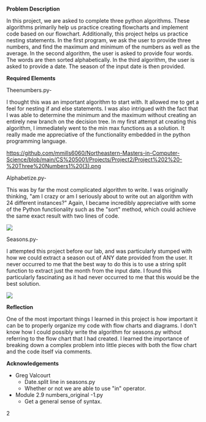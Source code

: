 
**Problem Description**

In this project, we are asked to complete three python algorithms. These algorithms primarily help us practice creating flowcharts and implement code based on our flowchart. Additionally, this project helps us practice nesting statements. In the first program, we ask the user to provide three numbers, and find the maximum and minimum of the numbers as well as the average. In the second algorithm, the user is asked to provide four words. The words are then sorted alphabetically. In the third algorithm, the user is asked to provide a date. The season of the input date is then provided.

**Required Elements**

Theenumbers.py-

I thought this was an important algorithm to start with. It allowed me to get a feel for nesting if and else statements. I was also intrigued with the fact that I was able to determine the minimum and the maximum without creating an entirely new branch on the decision tree. In my first attempt at creating this algorithm, I immediately went to the min max functions as a solution. It really made me appreciative of the functionality embedded in the python programming language.

https://github.com/mmills6060/Northeastern-Masters-in-Computer-Science/blob/main/CS%205001/Projects/Project2/Project%202%20-%20Three%20Numbers1%20(3).png

Alphabetize.py-

This was by far the most complicated algorithm to write. I was originally thinking, "am I crazy or am I seriously about to write out an algorithm with 24 different instances?" Again, I became incredibly appreciative with some of the Python functionality such as the "sort" method, which could achieve the same exact result with two lines of code.

![](RackMultipart20230119-1-vaowsa_html_59d44ac394714a0b.png)

Seasons.py-

I attempted this project before our lab, and was particularly stumped with how we could extract a season out of ANY date provided from the user. It never occurred to me that the best way to do this is to use a string split function to extract just the month from the input date. I found this particularly fascinating as it had never occurred to me that this would be the best solution.

![](RackMultipart20230119-1-vaowsa_html_71a1f18ecf8030e.png)

**Reflection**

One of the most important things I learned in this project is how important it can be to properly organize my code with flow charts and diagrams. I don't know how I could possibly write the algorithm for seasons.py without referring to the flow chart that I had created. I learned the importance of breaking down a complex problem into little pieces with both the flow chart and the code itself via comments.

**Acknowledgements**

- Greg Valcourt
  - Date.split line in seasons.py
  - Whether or not we are able to use "in" operator.
- Module 2.9 numbers\_original -1.py
  - Get a general sense of syntax.

2
